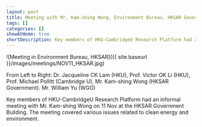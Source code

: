 ```yaml
---
layout: post
title: Meeting with Mr. Kam-shing Wong, Environment Bureau, HKSAR Government
tags: []
categories: []
showAtHome: true
shortDescription: Key members of HKU-CambridgeU Research Platform had an informal meeting with Mr. Kam-shing Wong on 11 Nov at the HKSAR Government Building. The meeting covered various issues related to clean energy and environment.
---
```


![Meeting in Environment Bureau, HKSAR]({{ site.baseurl }}/images/meetings/NOV11_HKSAR.jpg)


From Left to Right: Dr. Jacqueline CK Lam (HKU), Prof. Victor OK Li (HKU), Prof. Michael Pollitt (Cambridge U), Mr. Kam-shing Wong (HKSAR Government). Mr. William Yu (WGO)


Key members of HKU-CambridgeU Research Platform had an informal meeting with Mr. Kam-shing Wong on 11 Nov at the HKSAR Government Building. The meeting covered various issues related to clean energy and environment.